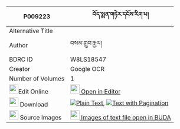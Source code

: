 |P009223|བོད་སྨན་གཏེར་དངོས་རིག་པ། 
| --- | --- 
|Alternative Title |
|Author| བསམ་གྲུབ་རྒྱལ།
|BDRC ID | W8LS18547
|Creator | Google OCR
|Number of Volumes| 1
|<img width="25" src="https://img.icons8.com/color/25/000000/edit-property.png">Edit Online| [<img width="25" src="https://avatars.githubusercontent.com/u/45091458?s=200&v=4"> Open in Editor](http://editor.openpecha.org/P009223)
|<img width="25" src="https://img.icons8.com/fluent/48/000000/download-2.png"/>  Download | [![](https://img.icons8.com/color/20/000000/txt.png)Plain Text](https://github.com/Openpecha/P009223/releases/download/v1/bo_men_ter_ngo_rigpa_plain_P009223.zip), [![](https://img.icons8.com/color/20/000000/txt.png)Text with Pagination](https://github.com/Openpecha/P009223/releases/download/v1/bo_men_ter_ngo_rigpa_pages_P009223.zip)
|<img width="25" src="https://img.icons8.com/plasticine/100/000000/pictures-folder.png"/>  Source Images | [<img width="25" src="https://library.bdrc.io/icons/BUDA-small.svg"> Images of text file open in BUDA](https://library.bdrc.io/show/bdr:W8LS18547)